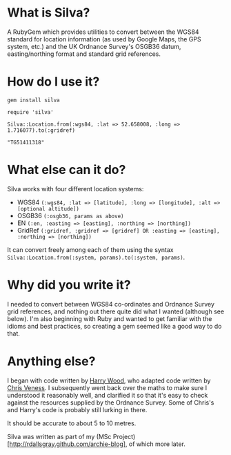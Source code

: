 What is Silva?
=============
A RubyGem which provides utilities to convert between the WGS84 standard for location information (as used by Google Maps, the GPS system, etc.) and the UK Ordnance Survey's OSGB36 datum, easting/northing format and standard grid references.

How do I use it?
================
`gem install silva`

`require 'silva'`

`Silva::Location.from(:wgs84, :lat => 52.658008, :long => 1.716077).to(:gridref)`

`"TG51411318"`

What else can it do?
===================
Silva works with four different location systems:

- WGS84 `(:wgs84, :lat => [latitude], :long => [longitude], :alt => [optional altitude])`
- OSGB36 `(:osgb36, params as above)`
- EN `(:en, :easting => [easting], :northing => [northing])`
- GridRef `(:gridref, :gridref => [gridref] OR :easting => [easting], :northing => [northing])`

It can convert freely among each of them using the syntax `Silva::Location.from(:system, params).to(:system, params)`.

Why did you write it?
=====================
I needed to convert between WGS84 co-ordinates and Ordnance Survey grid references, and nothing out there quite did what I wanted (although see below). I'm also beginning with Ruby and wanted to get familiar with the idioms and best practices, so creating a gem seemed like a good way to do that.

Anything else?
=============
I began with code written by [Harry Wood](http://www.harrywood.co.uk/blog/2010/06/29/ruby-code-for-converting-to-uk-ordnance-survey-coordinate-systems-from-wgs84), who adapted code written by [Chris Veness](http://www.movable-type.co.uk/scripts/latlong-convert-coords.html). I subsequently went back over the maths to make sure I understood it reasonably well, and clarified it so that it's easy to check against the resources supplied by the Ordnance Survey. Some of Chris's and Harry's code is probably still lurking in there.

It should be accurate to about 5 to 10 metres.

Silva was written as part of my (MSc Project)[http://rdallsgray.github.com/archie-blog], of which more later.
